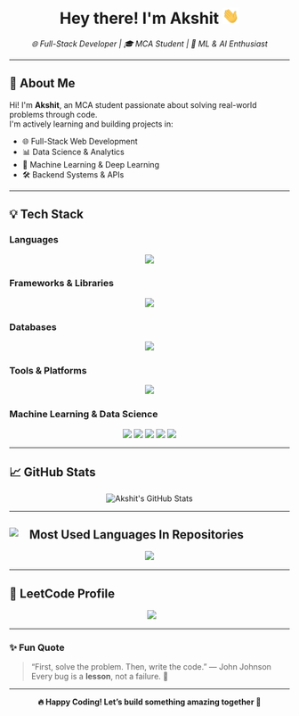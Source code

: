 <h1 align="center">Hey there! I'm Akshit <img src="https://raw.githubusercontent.com/ABSphreak/ABSphreak/master/gifs/Hi.gif" width="30px"></h1>

<p align="center"><i>🌐 Full-Stack Developer | 🎓 MCA Student | 🤖 ML & AI Enthusiast</i></p>

---

## 🚀 About Me

Hi! I'm **Akshit**, an MCA student passionate about solving real-world problems through code.  
I'm actively learning and building projects in:

- 🌐 Full-Stack Web Development  
- 📊 Data Science & Analytics  
- 🤖 Machine Learning & Deep Learning  
- 🛠️ Backend Systems & APIs  

---

## 💡 Tech Stack

### Languages
<p align="center">
  <img src="https://skillicons.dev/icons?i=python,java,c,cpp,php&theme=dark" />
</p>

### Frameworks & Libraries
<p align="center">
  <img src="https://skillicons.dev/icons?i=django,bootstrap&theme=dark" />
</p>

### Databases
<p align="center">
  <img src="https://skillicons.dev/icons?i=mysql,mongo,postgres&theme=dark" />
</p>

### Tools & Platforms
<p align="center">
  <img src="https://skillicons.dev/icons?i=git,github,vscode,linux&theme=dark" />
</p>

### Machine Learning & Data Science
<p align="center"> <img src="https://img.shields.io/badge/Numpy-013243?style=for-the-badge&logo=numpy&logoColor=white" /> <img src="https://img.shields.io/badge/Pandas-150458?style=for-the-badge&logo=pandas&logoColor=white" /> <img src="https://img.shields.io/badge/Matplotlib-2060a8?style=for-the-badge&logo=matplotlib&logoColor=white" /> <img src="https://img.shields.io/badge/TensorFlow-FF6F00?style=for-the-badge&logo=tensorflow&logoColor=white" /> <img src="https://img.shields.io/badge/PyTorch-EE4C2C?style=for-the-badge&logo=pytorch&logoColor=white" /> </p>

---

## 📈 GitHub Stats

<p align="center">
  <img src="https://github-readme-stats.vercel.app/api?username=SonaniAkshit&show_icons=true&theme=dark&count_private=true&include_all_commits=true&hide=prs,issues" alt="Akshit's GitHub Stats"/>
</p>

---

## <img src="https://media2.giphy.com/media/QssGEmpkyEOhBCb7e1/giphy.gif?cid=ecf05e47a0n3gi1bfqntqmob8g9aid1oyj2wr3ds3mg700bl&rid=giphy.gif" width="22px" align="top"/> &nbsp;&nbsp; Most Used Languages In Repositories
<p align="center">
  <img src="https://github-readme-stats.vercel.app/api/top-langs/?username=SonaniAkshit&theme=dark&langs_count=15&hide=php,html,css,javascript">
</p>

---

## 🧩 LeetCode Profile

<p align="center">
  <img src="https://leetcard.jacoblin.cool/sonaniakshit"/>
</p>

---

### ✨ Fun Quote

> “First, solve the problem. Then, write the code.” — John Johnson  
> Every bug is a **lesson**, not a failure. 👾

---

<p align="center"><b>🔥 Happy Coding! Let’s build something amazing together 🚀</b></p>
